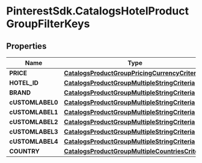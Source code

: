 # PinterestSdk.CatalogsHotelProductGroupFilterKeys

## Properties

Name | Type | Description | Notes
------------ | ------------- | ------------- | -------------
**PRICE** | [**CatalogsProductGroupPricingCurrencyCriteria**](CatalogsProductGroupPricingCurrencyCriteria.md) |  | 
**HOTEL_ID** | [**CatalogsProductGroupMultipleStringCriteria**](CatalogsProductGroupMultipleStringCriteria.md) |  | 
**BRAND** | [**CatalogsProductGroupMultipleStringCriteria**](CatalogsProductGroupMultipleStringCriteria.md) |  | 
**cUSTOMLABEL0** | [**CatalogsProductGroupMultipleStringCriteria**](CatalogsProductGroupMultipleStringCriteria.md) |  | 
**cUSTOMLABEL1** | [**CatalogsProductGroupMultipleStringCriteria**](CatalogsProductGroupMultipleStringCriteria.md) |  | 
**cUSTOMLABEL2** | [**CatalogsProductGroupMultipleStringCriteria**](CatalogsProductGroupMultipleStringCriteria.md) |  | 
**cUSTOMLABEL3** | [**CatalogsProductGroupMultipleStringCriteria**](CatalogsProductGroupMultipleStringCriteria.md) |  | 
**cUSTOMLABEL4** | [**CatalogsProductGroupMultipleStringCriteria**](CatalogsProductGroupMultipleStringCriteria.md) |  | 
**COUNTRY** | [**CatalogsProductGroupMultipleCountriesCriteria**](CatalogsProductGroupMultipleCountriesCriteria.md) |  | 


